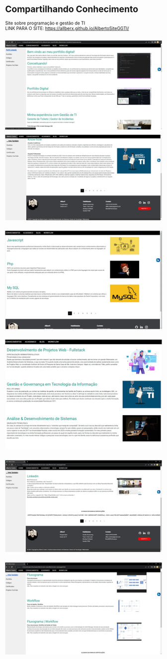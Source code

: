 # Compartilhando Conhecimento 
Site sobre programação e gestão de TI <br>
LINK PARA O SITE: https://allberx.github.io/AlbertoSiteGGTI/
<br> <br>

![index](https://github.com/AllberX/AlbertoSiteGGTI/blob/main/Prints.js/index.JPG)

![Sobre_Pg2](https://github.com/AllberX/AlbertoSiteGGTI/blob/main/Prints.js/Sobre_Pg2.JPG)
<br> <br>

![Conhecimentos_Pg3](https://github.com/AllberX/AlbertoSiteGGTI/blob/main/Prints.js/Conhecimentos_Pg3.JPG)
<br> <br>

![Academico_Pg4](https://github.com/AllberX/AlbertoSiteGGTI/blob/main/Prints.js/Academico_Pg4.JPG)
<br> <br>

![Blog_Pg5](https://github.com/AllberX/AlbertoSiteGGTI/blob/main/Prints.js/Blog_Pg5.JPG)
<br> <br>

![WorkFlow_pg6](https://github.com/AllberX/AlbertoSiteGGTI/blob/main/Prints.js/WorkFlow_pg6.JPG)
